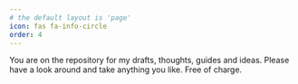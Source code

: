 ```yaml
---
# the default layout is 'page'
icon: fas fa-info-circle
order: 4
---
```


<!--
> Add Markdown syntax content to file `_tabs/about.md`{: .filepath } and it will show up on this page.
{: .prompt-tip }
-->

You are on the repository for my drafts, thoughts, guides and ideas.
Please have a look around and take anything you like. Free of charge.
